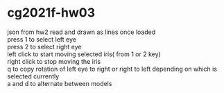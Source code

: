 # cg2021f-hw03
json from hw2 read and drawn as lines once loaded </br>
press 1 to select left eye <br>
press 2 to select right eye <br>
left click to start moving selected iris( from 1 or 2 key) </br>
right click to stop moving the iris </br>
q to copy rotation of left eye to right or right to left depending on which is selected currently </br>
a and d to alternate between models </br>
